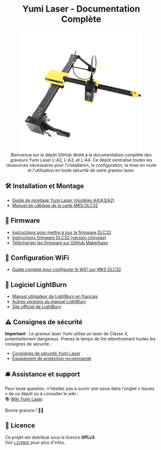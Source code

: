 <div align="center">

# Yumi Laser - Documentation Complète

<img src="images/yumi-laser.png" width="400">

</div>
<div align="center"> 
Bienvenue sur le dépôt GitHub dédié à la documentation complète des graveurs Yumi Laser L-A2, L-A3, et L-A4.  
Ce dépôt centralise toutes les ressources nécessaires pour l'installation, la configuration, la mise en route et l'utilisation en toute sécurité de votre graveur laser.

</div>

## 🛠️ Installation et Montage

- [Guide de montage Yumi Laser (modèles A4/A3/A2)](docs/yumi-laser-l-a4-a3-montage.pdf)
- [Manuel de câblage de la carte MKS DLC32](docs/DLC32-wiring-manual.pdf)

## 🚀 Firmware

- [Instructions pour mettre à jour le firmware DLC32](docs/DLC32-Firmware-Programming-Instructions.pdf)
- [Instructions firmware DLC32 (version chinoise)](docs/DLC32烧录说明V1.0.pdf)
- [Télécharger les firmware sur GitHub Makerbase](https://github.com/makerbase-mks/MKS-DLC32)

## 📶 Configuration WiFi

- [Guide complet pour configurer le WiFi sur MKS DLC32](docs/Configuration_WiFi3.pdf)

## 📐 Logiciel LightBurn

- [Manuel utilisateur de LightBurn en français](docs/Manuel-LightBurn-FR-V02.pdf)
- [Autres versions du manuel LightBurn](docs/)
- [Site officiel de LightBurn](https://lightburnsoftware.com/)

## ⚠️ Consignes de sécurité

**Important** : Le graveur laser Yumi utilise un laser de Classe 4, potentiellement dangereux. Prenez le temps de lire attentivement toutes les consignes de sécurité :

- [Consignes de sécurité Yumi Laser](docs/Safety-Guidelines.pdf)
- [Équipement de protection recommandé](https://www.apinex.com/det/lunettes-protection-laser.html)

## 🛎️ Assistance et support

Pour toute question, n'hésitez pas à ouvrir une issue dans l'onglet « Issues » de ce dépôt ou à consulter le wiki :  
📚 [Wiki Yumi Laser](https://wiki.yumi-lab.com/)

Bonne gravure ! 🚀✨

## 📜 Licence

Ce projet est distribué sous la licence **GPLv3**.  
Voir [`LICENSE`](LICENSE) pour plus d'infos.
